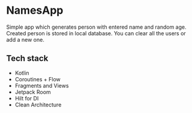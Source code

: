 # NamesApp

Simple app which generates person with entered name and random age.
Created person is stored in local database.
You can clear all the users or add a new one.

## Tech stack

- Kotlin
- Coroutines + Flow
- Fragments and Views
- Jetpack Room 
- Hilt for DI
- Clean Architecture
